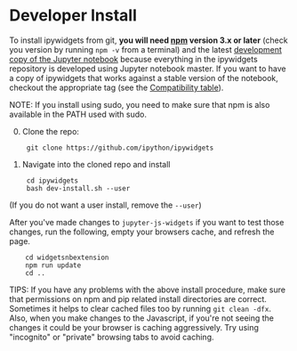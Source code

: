 Developer Install
=================
To install ipywidgets from git, **you will need [npm](https://www.npmjs.com/) version 3.x or later** (check you version by running `npm -v` from a terminal) and
the latest [development copy of the Jupyter
notebook](https://github.com/jupyter/notebook) because everything in the
ipywidgets repository is developed using Jupyter notebook master. If you want
to have a copy of ipywidgets that works against a stable version of the
notebook, checkout the appropriate tag (see the
[Compatibility table](https://github.com/ipython/ipywidgets#compatibility)).

NOTE: If you install using sudo, you need to make sure that npm is also
available in the PATH used with sudo.

0. Clone the repo:

        git clone https://github.com/ipython/ipywidgets

1. Navigate into the cloned repo and install

        cd ipywidgets
        bash dev-install.sh --user

(If you do not want a user install, remove the `--user`)

After you've made changes to `jupyter-js-widgets` if you want to test those
changes, run the following, empty your browsers cache, and refresh the page.

        cd widgetsnbextension
        npm run update
        cd ..

TIPS: If you have any problems with the above install procedure, make sure that
permissions on npm and pip related install directories are correct.  Sometimes
it helps to clear cached files too by running `git clean -dfx`.  Also, when
you make changes to the Javascript, if you're not seeing the changes it could
be your browser is caching aggressively.  Try using "incognito" or "private"
browsing tabs to avoid caching.
